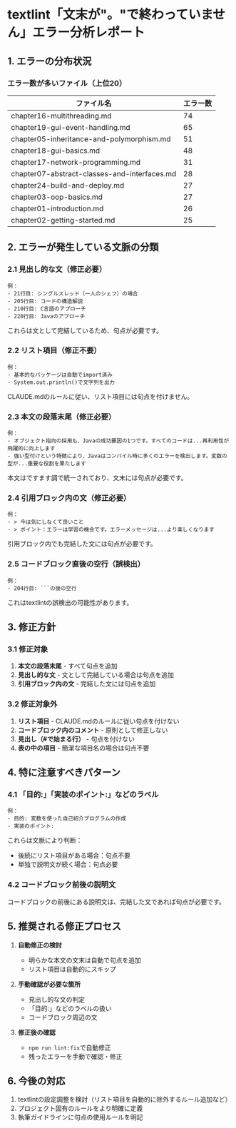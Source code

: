 # textlint「文末が"。"で終わっていません」エラー分析レポート

## 1. エラーの分布状況

### エラー数が多いファイル（上位20）
| ファイル名 | エラー数 |
|-----------|----------|
| chapter16-multithreading.md | 74 |
| chapter19-gui-event-handling.md | 65 |
| chapter05-inheritance-and-polymorphism.md | 51 |
| chapter18-gui-basics.md | 48 |
| chapter17-network-programming.md | 31 |
| chapter07-abstract-classes-and-interfaces.md | 28 |
| chapter24-build-and-deploy.md | 27 |
| chapter03-oop-basics.md | 27 |
| chapter01-introduction.md | 26 |
| chapter02-getting-started.md | 25 |

## 2. エラーが発生している文脈の分類

### 2.1 見出し的な文（修正必要）
```
例：
- 21行目: シングルスレッド（一人のシェフ）の場合
- 205行目: コードの構造解説
- 210行目: C言語のアプローチ
- 220行目: Javaのアプローチ
```
これらは文として完結しているため、句点が必要です。

### 2.2 リスト項目（修正不要）
```
例：
- 基本的なパッケージは自動でimport済み
- System.out.println()で文字列を出力
```
CLAUDE.mdのルールに従い、リスト項目には句点を付けません。

### 2.3 本文の段落末尾（修正必要）
```
例：
- オブジェクト指向の採用も、Javaの成功要因の1つです。すべてのコードは...再利用性が飛躍的に向上します
- 強い型付けという特徴により、Javaはコンパイル時に多くのエラーを検出します。変数の型が...重要な役割を果たします
```
本文はですます調で統一されており、文末には句点が必要です。

### 2.4 引用ブロック内の文（修正必要）
```
例：
- > 今は気にしなくて良いこと
- > ポイント：エラーは学習の機会です。エラーメッセージは...より楽しくなります
```
引用ブロック内でも完結した文には句点が必要です。

### 2.5 コードブロック直後の空行（誤検出）
```
例：
- 204行目: ```の後の空行
```
これはtextlintの誤検出の可能性があります。

## 3. 修正方針

### 3.1 修正対象
1. **本文の段落末尾** - すべて句点を追加
2. **見出し的な文** - 文として完結している場合は句点を追加
3. **引用ブロック内の文** - 完結した文には句点を追加

### 3.2 修正対象外
1. **リスト項目** - CLAUDE.mdのルールに従い句点を付けない
2. **コードブロック内のコメント** - 原則として修正しない
3. **見出し（#で始まる行）** - 句点を付けない
4. **表の中の項目** - 簡潔な項目名の場合は句点不要

## 4. 特に注意すべきパターン

### 4.1 「目的:」「実装のポイント:」などのラベル
```
例：
- 目的: 変数を使った自己紹介プログラムの作成
- 実装のポイント:
```
これらは文脈により判断：
- 後続にリスト項目がある場合：句点不要
- 単独で説明文が続く場合：句点必要

### 4.2 コードブロック前後の説明文
コードブロックの前後にある説明文は、完結した文であれば句点が必要です。

## 5. 推奨される修正プロセス

1. **自動修正の検討**
   - 明らかな本文の文末は自動で句点を追加
   - リスト項目は自動的にスキップ

2. **手動確認が必要な箇所**
   - 見出し的な文の判定
   - 「目的:」などのラベルの扱い
   - コードブロック周辺の文

3. **修正後の確認**
   - `npm run lint:fix`で自動修正
   - 残ったエラーを手動で確認・修正

## 6. 今後の対応

1. textlintの設定調整を検討（リスト項目を自動的に除外するルール追加など）
2. プロジェクト固有のルールをより明確に定義
3. 執筆ガイドラインに句点の使用ルールを明記